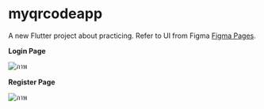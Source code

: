 # myqrcodeapp
A new Flutter project about practicing.
Refer to UI from Figma [Figma Pages]([https://pages.github.com/](https://www.figma.com/file/O4qPxIlhUqgl8L9v4wnGAE/Qr-Code?type=design&node-id=1-2&mode=design&t=iU9knXS4lcuSpceD-0)).



**Login Page**

![ภาพ](https://github.com/joy-chaimontree/SimpleQRCode/assets/127076492/de69bb74-eff4-4120-8632-e91f01610952)

**Register Page**

![ภาพ](https://github.com/joy-chaimontree/SimpleQRCode/assets/127076492/3421b5f5-7d05-4d3b-87d4-adad9ae151b6)




